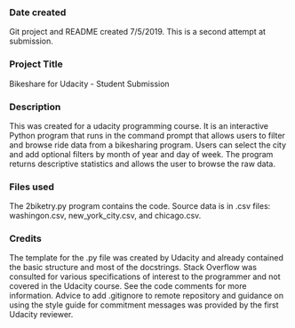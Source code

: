 ### Date created
Git project and README created 7/5/2019.  This is a second attempt at submission.

### Project Title
Bikeshare for Udacity - Student Submission

### Description

This was created for a udacity programming course.  It is an interactive Python program that runs in the command prompt that allows users to filter and browse ride data from a bikesharing program.  Users can select the city and add optional filters by month of year and day of week. The program returns descriptive statistics and allows the user to browse the raw data.

### Files used
The 2biketry.py program contains the code.
Source data is in .csv files: washingon.csv, new_york_city.csv, and chicago.csv.

### Credits

The template for the .py file was created by Udacity and already contained the basic structure and most of the docstrings.  Stack Overflow was consulted for various specifications of interest to the programmer and not covered in the Udacity course. See the code comments for more information.
Advice to add .gitignore to remote repository and guidance on using the style guide for commitment messages was provided by the first Udacity reviewer.
